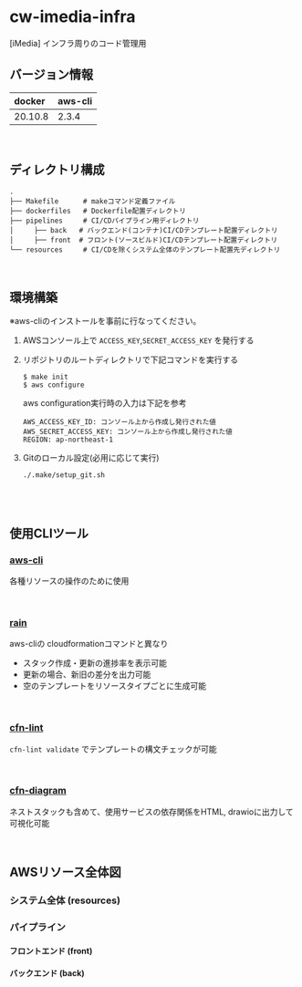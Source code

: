 # cw-imedia-infra
[iMedia] インフラ周りのコード管理用

## バージョン情報

| docker  | aws-cli |
|:--------|:--------|
| 20.10.8 | 2.3.4   |

<br>

## ディレクトリ構成

```shell
.
├── Makefile      # makeコマンド定義ファイル
├── dockerfiles   # Dockerfile配置ディレクトリ
├── pipelines     # CI/CDパイプライン用ディレクトリ
│     ├── back   # バックエンド(コンテナ)CI/CDテンプレート配置ディレクトリ
│     ├── front  # フロント(ソースビルド)CI/CDテンプレート配置ディレクトリ
└── resources     # CI/CDを除くシステム全体のテンプレート配置先ディレクトリ
```

<br>


## 環境構築
※aws-cliのインストールを事前に行なってください。

1. AWSコンソール上で `ACCESS_KEY`,`SECRET_ACCESS_KEY` を発行する
2. リポジトリのルートディレクトリで下記コマンドを実行する

    ```shell
    $ make init
    $ aws configure
    ```

    aws configuration実行時の入力は下記を参考

    ```
    AWS_ACCESS_KEY_ID: コンソール上から作成し発行された値
    AWS_SECRET_ACCESS_KEY: コンソール上から作成し発行された値
    REGION: ap-northeast-1
    ```
3. Gitのローカル設定(必用に応じて実行)
    ```sh
    ./.make/setup_git.sh
    ```

<br>
<br>

## 使用CLIツール

### [aws-cli](https://github.com/aws/aws-cli)
各種リソースの操作のために使用  

<br>

### [rain](https://github.com/aws-cloudformation/rain)
aws-cliの cloudformationコマンドと異なり  

- スタック作成・更新の進捗率を表示可能
- 更新の場合、新旧の差分を出力可能
- 空のテンプレートをリソースタイプごとに生成可能

<br>

### [cfn-lint](https://github.com/aws-cloudformation/cfn-lint)
`cfn-lint validate` でテンプレートの構文チェックが可能  

<br>


### [cfn-diagram](https://github.com/mhlabs/cfn-diagram)
ネストスタックも含めて、使用サービスの依存関係をHTML, drawioに出力して可視化可能

<br>


## AWSリソース全体図
### システム全体 (resources)

### パイプライン
#### フロントエンド (front)

#### バックエンド (back)

